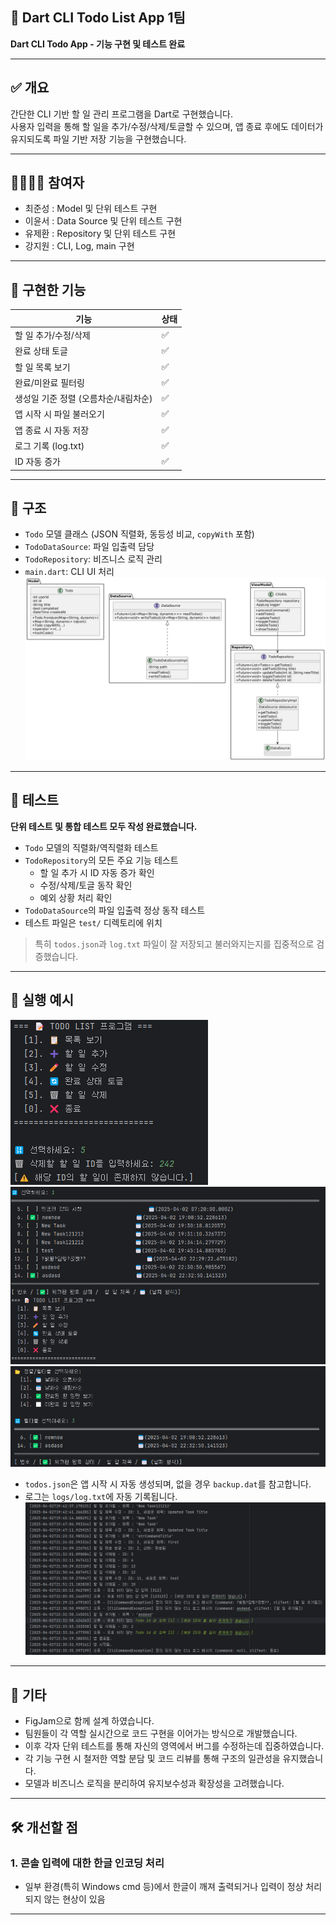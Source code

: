 ## 📌 Dart CLI Todo List App 1팀
**Dart CLI Todo App - 기능 구현 및 테스트 완료**

---

## ✅ 개요  
간단한 CLI 기반 할 일 관리 프로그램을 Dart로 구현했습니다.  
사용자 입력을 통해 할 일을 추가/수정/삭제/토글할 수 있으며, 앱 종료 후에도 데이터가 유지되도록 파일 기반 저장 기능을 구현했습니다.

---

## 👨‍👩‍👧‍👦 참여자  
- 최준성  : Model 및 단위 테스트 구현
- 이윤서  : Data Source 및 단위 테스트 구현
- 유제환  : Repository 및 단위 테스트 구현
- 강지원  : CLI, Log, main 구현
---

## 🔨 구현한 기능

| 기능 | 상태 |
|------|------|
| 할 일 추가/수정/삭제 | ✅ |
| 완료 상태 토글 | ✅ |
| 할 일 목록 보기 | ✅ |
| 완료/미완료 필터링 | ✅ |
| 생성일 기준 정렬 (오름차순/내림차순) | ✅ |
| 앱 시작 시 파일 불러오기 | ✅ |
| 앱 종료 시 자동 저장 | ✅ |
| 로그 기록 (log.txt) | ✅ |
| ID 자동 증가 | ✅ |

---

## 🧱 구조

- `Todo` 모델 클래스 (JSON 직렬화, 동등성 비교, `copyWith` 포함)
- `TodoDataSource`: 파일 입출력 담당
- `TodoRepository`: 비즈니스 로직 관리
- `main.dart`: CLI UI 처리
![img](https://raw.githubusercontent.com/doggodking/modu-3-dart-todo-app/refs/heads/master/docs/todo_app_plat_uml.png)
---

## 🧪 테스트

**단위 테스트 및 통합 테스트 모두 작성 완료했습니다.**

- `Todo` 모델의 직렬화/역직렬화 테스트
- `TodoRepository`의 모든 주요 기능 테스트  
  - 할 일 추가 시 ID 자동 증가 확인  
  - 수정/삭제/토글 동작 확인  
  - 예외 상황 처리 확인
- `TodoDataSource`의 파일 입출력 정상 동작 테스트  
- 테스트 파일은 `test/` 디렉토리에 위치

> 특히 `todos.json`과 `log.txt` 파일이 잘 저장되고 불러와지는지를 집중적으로 검증했습니다.

---

## 💾 실행 예시

![img](https://raw.githubusercontent.com/doggodking/modu-3-dart-todo-app/refs/heads/master/docs/capture_menu.png)
![img](https://raw.githubusercontent.com/doggodking/modu-3-dart-todo-app/refs/heads/master/docs/capture_list.png)
![img](https://raw.githubusercontent.com/doggodking/modu-3-dart-todo-app/refs/heads/master/docs/capture_filtered.png)

- `todos.json`은 앱 시작 시 자동 생성되며, 없을 경우 `backup.dat`를 참고합니다.
- 로그는 `logs/log.txt`에 자동 기록됩니다.
![img](https://raw.githubusercontent.com/doggodking/modu-3-dart-todo-app/refs/heads/master/docs/capture_logt.png)

---

## 📝 기타
- FigJam으로 함께 설계 하였습니다.
- 팀원들이 각 역할 실시간으로 코드 구현을 이어가는 방식으로 개발했습니다.
- 이후 각자 단위 테스트를 통해 자신의 영역에서 버그를 수정하는데 집중하였습니다.
- 각 기능 구현 시 철저한 역할 분담 및 코드 리뷰를 통해 구조의 일관성을 유지했습니다.
- 모델과 비즈니스 로직을 분리하여 유지보수성과 확장성을 고려했습니다.

---

## 🛠 개선할 점

### 1. **콘솔 입력에 대한 한글 인코딩 처리**
- 일부 환경(특히 Windows cmd 등)에서 한글이 깨져 출력되거나 입력이 정상 처리되지 않는 현상이 있음  

---
